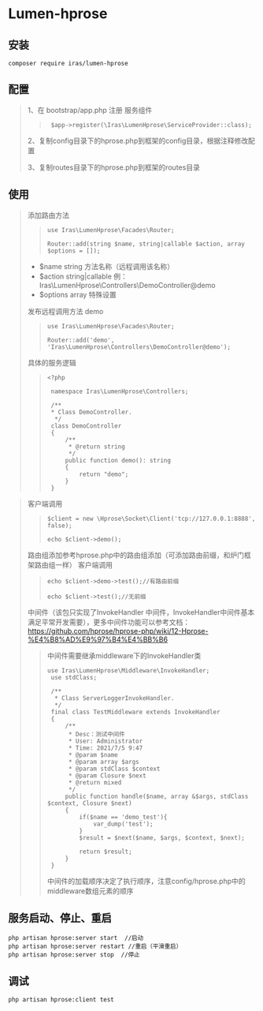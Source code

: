 # Lumen-hprose

## 安装

```shell
composer require iras/lumen-hprose
```

## 配置
>1、在 bootstrap/app.php 注册 服务组件
>
>>```shell
>>  $app->register(\Iras\LumenHprose\ServiceProvider::class);
>>  ```
>     
>2、复制config目录下的hprose.php到框架的config目录，根据注释修改配置
>
>
>3、复制routes目录下的hprose.php到框架的routes目录


## 使用
>添加路由方法
>>```shell
>> use Iras\LumenHprose\Facades\Router;   
>>
>> Router::add(string $name, string|callable $action, array $options = []);
>> ```
>*  $name  string  方法名称（远程调用该名称）
>*  $action  string|callable  例：Iras\LumenHprose\Controllers\DemoController@demo
>*  $options  array  特殊设置
>
>发布远程调用方法 demo
>>```shell
>> use Iras\LumenHprose\Facades\Router;   
>>
>> Router::add('demo', 'Iras\LumenHprose\Controllers\DemoController@demo');
>> ```
>
>
>具体的服务逻辑
>>```shell
>><?php
>>  
>>  namespace Iras\LumenHprose\Controllers;
>>  
>>  /**
>>  * Class DemoController.
>>   */
>>  class DemoController
>>  {
>>      /**
>>       * @return string
>>       */
>>      public function demo(): string
>>      {
>>          return "demo";
>>      }
>>  }
>> ```

>客户端调用
>>```shell
>>$client = new \Hprose\Socket\Client('tcp://127.0.0.1:8888', false);
>>
>>echo $client->demo();
>>```
>>
>
>路由组添加参考hprose.php中的路由组添加（可添加路由前缀，和炉门框架路由组一样）
>客户端调用
>>```shell
>>echo $client->demo->test();//有路由前缀
>>
>>echo $client->test();//无前缀
>>```
>
>中间件（该包只实现了InvokeHandler 中间件，InvokeHandler中间件基本满足平常开发需要），更多中间件功能可以参考文档：https://github.com/hprose/hprose-php/wiki/12-Hprose-%E4%B8%AD%E9%97%B4%E4%BB%B6
>>
>>中间件需要继承middleware下的InvokeHandler类
>>```shell
>>use Iras\LumenHprose\Middleware\InvokeHandler;
>>  use stdClass;
>>  
>>  /**
>>   * Class ServerLoggerInvokeHandler.
>>   */
>>  final class TestMiddleware extends InvokeHandler
>>  {
>>      /**
>>       * Desc：测试中间件
>>       * User: Administrator
>>       * Time: 2021/7/5 9:47
>>       * @param $name
>>       * @param array $args
>>       * @param stdClass $context
>>       * @param Closure $next
>>       * @return mixed
>>       */
>>      public function handle($name, array &$args, stdClass $context, Closure $next)
>>      {
>>          if($name == 'demo_test'){
>>              var_dump('test');
>>          }
>>          $result = $next($name, $args, $context, $next);
>>  
>>          return $result;
>>      }
>>  }
>>```
>>
>>中间件的加载顺序决定了执行顺序，注意config/hprose.php中的middleware数组元素的顺序
>
## 服务启动、停止、重启
```shell script
php artisan hprose:server start  //启动
php artisan hprose:server restart //重启（平滑重启）  
php artisan hprose:server stop  //停止
```

## 调试
```shell script
php artisan hprose:client test
```
